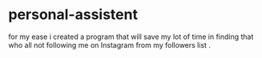 # personal-assistent
for my ease i created a program that will save my  lot of time  in finding that who all not following me on Instagram from my followers list .
